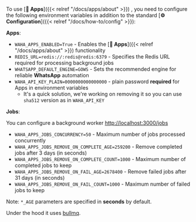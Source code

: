 <div></div>

To use
[**🧩 Apps**]({{< relref "/docs/apps/about" >}})
, you need to configure the following environment variables in addition to the standard
[**⚙️ Configuration**]({{< relref "/docs/how-to/config" >}}):

**Apps**:

- `WAHA_APPS_ENABLED=True` - Enables the [**🧩 Apps**]({{< relref "/docs/apps/about" >}}) functionality
- `REDIS_URL=redis://:redis@redis:6379` - Specifies the Redis URL required for processing background jobs
- `WHATSAPP_DEFAULT_ENGINE=GOWS` - Sets the recommended engine for reliable **WhatsApp** automation
- `WAHA_API_KEY_PLAIN=0000000000000000` - plain password **required** for Apps in environment variables
  - It's a quick solution, we're working on removing it so you can use `sha512` version as in `WAHA_API_KEY`

**Jobs**:

You can configure a background worker [http://localhost:3000/jobs](http://localhost:3000/jobs)

- `WAHA_APPS_JOBS_CONCURRENCY=50` - Maximum number of jobs processed concurrently
- `WAHA_APPS_JOBS_REMOVE_ON_COMPLETE_AGE=259200` - Remove completed jobs after 3 days (in seconds)
- `WAHA_APPS_JOBS_REMOVE_ON_COMPLETE_COUNT=1000` - Maximum number of completed jobs to keep
- `WAHA_APPS_JOBS_REMOVE_ON_FAIL_AGE=2678400` - Remove failed jobs after 31 days (in seconds)
- `WAHA_APPS_JOBS_REMOVE_ON_FAIL_COUNT=1000` - Maximum number of failed jobs to keep

Note: `*_AGE` parameters are specified in **seconds** by default.

Under the hood it uses [bullmq](https://docs.bullmq.io/).
